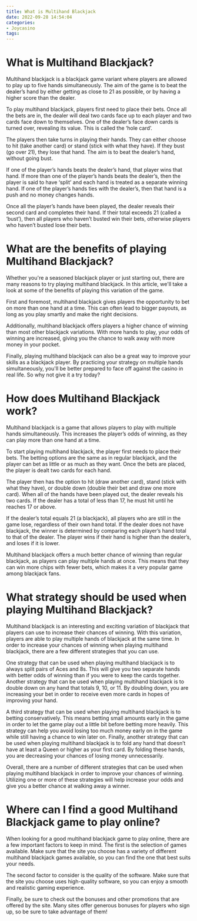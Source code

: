 ```yaml
---
title: What is Multihand Blackjack
date: 2022-09-28 14:54:04
categories:
- Joycasino
tags:
---
```



#  What is Multihand Blackjack?

Multihand blackjack is a blackjack game variant where players are allowed to play up to five hands simultaneously. The aim of the game is to beat the dealer’s hand by either getting as close to 21 as possible, or by having a higher score than the dealer.

To play multihand blackjack, players first need to place their bets. Once all the bets are in, the dealer will deal two cards face up to each player and two cards face down to themselves. One of the dealer’s face down cards is turned over, revealing its value. This is called the ‘hole card’.

The players then take turns in playing their hands. They can either choose to hit (take another card) or stand (stick with what they have). If they bust (go over 21), they lose that hand. The aim is to beat the dealer’s hand, without going bust.

If one of the player’s hands beats the dealer’s hand, that player wins that hand. If more than one of the player’s hands beats the dealer’s, then the player is said to have ‘split’ and each hand is treated as a separate winning hand. If one of the player’s hands ties with the dealer’s, then that hand is a push and no money changes hands.

Once all the player’s hands have been played, the dealer reveals their second card and completes their hand. If their total exceeds 21 (called a ‘bust’), then all players who haven’t busted win their bets, otherwise players who haven’t busted lose their bets.

#  What are the benefits of playing Multihand Blackjack?

Whether you're a seasoned blackjack player or just starting out, there are many reasons to try playing multihand blackjack. In this article, we'll take a look at some of the benefits of playing this variation of the game.

First and foremost, multihand blackjack gives players the opportunity to bet on more than one hand at a time. This can often lead to bigger payouts, as long as you play smartly and make the right decisions.

Additionally, multihand blackjack offers players a higher chance of winning than most other blackjack variations. With more hands to play, your odds of winning are increased, giving you the chance to walk away with more money in your pocket.

Finally, playing multihand blackjack can also be a great way to improve your skills as a blackjack player. By practicing your strategy on multiple hands simultaneously, you'll be better prepared to face off against the casino in real life. So why not give it a try today?

#  How does Multihand Blackjack work?

Multihand blackjack is a game that allows players to play with multiple hands simultaneously. This increases the player’s odds of winning, as they can play more than one hand at a time.

To start playing multihand blackjack, the player first needs to place their bets. The betting options are the same as in regular blackjack, and the player can bet as little or as much as they want. Once the bets are placed, the player is dealt two cards for each hand.

The player then has the option to hit (draw another card), stand (stick with what they have), or double down (double their bet and draw one more card). When all of the hands have been played out, the dealer reveals his two cards. If the dealer has a total of less than 17, he must hit until he reaches 17 or above.

If the dealer’s total equals 21 (a blackjack), all players who are still in the game lose, regardless of their own hand total. If the dealer does not have blackjack, the winner is determined by comparing each player’s hand total to that of the dealer. The player wins if their hand is higher than the dealer’s, and loses if it is lower.

Multihand blackjack offers a much better chance of winning than regular blackjack, as players can play multiple hands at once. This means that they can win more chips with fewer bets, which makes it a very popular game among blackjack fans.

#  What strategy should be used when playing Multihand Blackjack?

Multihand blackjack is an interesting and exciting variation of blackjack that players can use to increase their chances of winning. With this variation, players are able to play multiple hands of blackjack at the same time. In order to increase your chances of winning when playing multihand blackjack, there are a few different strategies that you can use.

One strategy that can be used when playing multihand blackjack is to always split pairs of Aces and 8s. This will give you two separate hands with better odds of winning than if you were to keep the cards together. Another strategy that can be used when playing multihand blackjack is to double down on any hand that totals 9, 10, or 11. By doubling down, you are increasing your bet in order to receive even more cards in hopes of improving your hand.

A third strategy that can be used when playing multihand blackjack is to betting conservatively. This means betting small amounts early in the game in order to let the game play out a little bit before betting more heavily. This strategy can help you avoid losing too much money early on in the game while still having a chance to win later on. Finally, another strategy that can be used when playing multihand blackjack is to fold any hand that doesn’t have at least a Queen or higher as your first card. By folding these hands, you are decreasing your chances of losing money unnecessarily.

Overall, there are a number of different strategies that can be used when playing multihand blackjack in order to improve your chances of winning. Utilizing one or more of these strategies will help increase your odds and give you a better chance at walking away a winner.

#  Where can I find a good Multihand Blackjack game to play online?

When looking for a good multihand blackjack game to play online, there are a few important factors to keep in mind. The first is the selection of games available. Make sure that the site you choose has a variety of different multihand blackjack games available, so you can find the one that best suits your needs.

The second factor to consider is the quality of the software. Make sure that the site you choose uses high-quality software, so you can enjoy a smooth and realistic gaming experience.

Finally, be sure to check out the bonuses and other promotions that are offered by the site. Many sites offer generous bonuses for players who sign up, so be sure to take advantage of them!